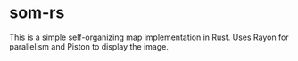 # som-rs

This is a simple self-organizing map implementation in Rust. Uses Rayon for parallelism and Piston to display the image.
